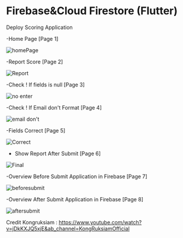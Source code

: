 # Firebase&Cloud Firestore (Flutter)

Deploy Scoring Application 

-Home Page [Page 1]

![homePage](https://user-images.githubusercontent.com/100192085/170818176-bdceb4b5-509c-484d-956f-5802023b8c8a.jpg)

-Report Score [Page 2]

![Report](https://user-images.githubusercontent.com/100192085/170818194-25e60116-73b0-4101-be0b-574e220877e7.jpg)

-Check ! If fields is null [Page 3]

![no enter](https://user-images.githubusercontent.com/100192085/170818232-d3cb984e-14cf-4d23-bbee-0c8e94023ff0.jpg)

-Check ! If Email don't Format [Page 4]
 
![email don't](https://user-images.githubusercontent.com/100192085/170818268-88d5a0cd-bf57-4d17-8f2d-05aa288ce727.jpg)

-Fields Correct [Page 5]

![Correct](https://user-images.githubusercontent.com/100192085/170818309-fbcc6122-9e13-4e57-b2dd-cb3c34588ac3.jpg)

- Show Report After Submit [Page 6]

![Final](https://user-images.githubusercontent.com/100192085/170818317-7437ffbd-ee2a-41ce-8bc1-e4911d69bc7f.jpg)

-Overview Before Submit Application in Firebase [Page 7]

![beforesubmit](https://user-images.githubusercontent.com/100192085/170818354-e4bab47a-ab70-409f-9372-7a6c6f34f7c6.jpg)

-Overview After Submit Application in Firebase [Page 8]

![aftersubmit](https://user-images.githubusercontent.com/100192085/170818370-10a7aee0-e582-4633-a85e-0f3dc21ea98f.jpg)



Credit Kongruksiam : https://www.youtube.com/watch?v=jDkKXJQ5xjE&ab_channel=KongRuksiamOfficial
